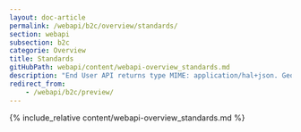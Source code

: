 ```yaml
---
layout: doc-article
permalink: /webapi/b2c/overview/standards/
section: webapi
subsection: b2c
categorie: Overview
title: Standards
gitHubPath: webapi/content/webapi-overview_standards.md
description: "End User API returns type MIME: application/hal+json. GeoJson is for geolocation and time format is RFC3339."
redirect_from: 
    - /webapi/b2c/preview/
---
```

{% include_relative content/webapi-overview_standards.md %}